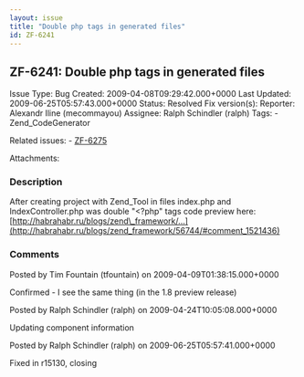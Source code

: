 ```yaml
---
layout: issue
title: "Double php tags in generated files"
id: ZF-6241
---
```


ZF-6241: Double php tags in generated files
-------------------------------------------

 Issue Type: Bug Created: 2009-04-08T09:29:42.000+0000 Last Updated: 2009-06-25T05:57:43.000+0000 Status: Resolved Fix version(s): 
 Reporter:  Alexandr Iline (mecommayou)  Assignee:  Ralph Schindler (ralph)  Tags: - Zend\_CodeGenerator
 
 Related issues: - [ZF-6275](/issues/browse/ZF-6275)
 
 Attachments: 
### Description

After creating project with Zend\_Tool in files index.php and IndexController.php was double "<?php" tags code preview here: [http://habrahabr.ru/blogs/zend\_framework/…](http://habrahabr.ru/blogs/zend_framework/56744/#comment_1521436)

 

 

### Comments

Posted by Tim Fountain (tfountain) on 2009-04-09T01:38:15.000+0000

Confirmed - I see the same thing (in the 1.8 preview release)

 

 

Posted by Ralph Schindler (ralph) on 2009-04-24T10:05:08.000+0000

Updating component information

 

 

Posted by Ralph Schindler (ralph) on 2009-06-25T05:57:41.000+0000

Fixed in r15130, closing

 

 